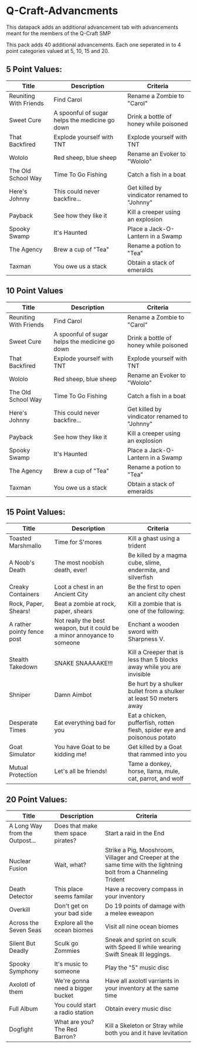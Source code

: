 # Q-Craft-Advancments
This datapack adds an additional advancement tab with advancements meant for the members of the Q-Craft SMP

This pack adds 40 additional advancements. Each one seperated in to 4 point categories valued at 5, 10, 15 and 20.

## 5 Point Values:
| Title                  | Description                                    | Criteria                                     |
|------------------------|------------------------------------------------|----------------------------------------------|
| Reuniting With Friends | Find Carol                                     | Rename a Zombie to "Carol"                   |
| Sweet Cure             | A spoonful of sugar helps the medicine go down | Drink a bottle of honey while poisoned       |
| That Backfired         | Explode yourself with TNT                      | Explode yourself with TNT                    |
| Wololo                 | Red sheep, blue sheep                          | Rename an Evoker to "Wololo"                 |
| The Old School Way     | Time To Go Fishing                             | Catch a fish in a boat                       |
| Here's Johnny          | This could never backfire...                   | Get killed by vindicator renamed to "Johnny" |
| Payback                | See how they like it                           | Kill a creeper using an explosion            |
| Spooky Swamp           | It's Haunted                                   | Place a Jack-O-Lantern in a Swamp            |
| The Agency             | Brew a cup of "Tea"                            | Rename a potion to "Tea"                     |
| Taxman                 | You owe us a stack                             | Obtain a stack of emeralds                   |

## 10 Point Values
| Title                  | Description                                    | Criteria                                     |
|------------------------|------------------------------------------------|----------------------------------------------|
| Reuniting With Friends | Find Carol                                     | Rename a Zombie to "Carol"                   |
| Sweet Cure             | A spoonful of sugar helps the medicine go down | Drink a bottle of honey while poisoned       |
| That Backfired         | Explode yourself with TNT                      | Explode yourself with TNT                    |
| Wololo                 | Red sheep, blue sheep                          | Rename an Evoker to "Wololo"                 |
| The Old School Way     | Time To Go Fishing                             | Catch a fish in a boat                       |
| Here's Johnny          | This could never backfire...                   | Get killed by vindicator renamed to "Johnny" |
| Payback                | See how they like it                           | Kill a creeper using an explosion            |
| Spooky Swamp           | It's Haunted                                   | Place a Jack-O-Lantern in a Swamp            |
| The Agency             | Brew a cup of "Tea"                            | Rename a potion to "Tea"                     |
| Taxman                 | You owe us a stack                             | Obtain a stack of emeralds                   |

## 15 Point Values:
| Title                      | Description                                                              | Criteria                                                                 |
|----------------------------|--------------------------------------------------------------------------|--------------------------------------------------------------------------|
| Toasted Marshmallo         | Time for S'mores                                                         | Kill a ghast using a trident                                             |
| A Noob's Death             | The most noobish death, ever!                                            | Be killed by a magma cube, slime, endermite, and silverfish              |
| Creaky Containers          | Loot a chest in an Ancient City                                          | Be the first to open an ancient city chest                               |
| Rock, Paper, Shears!       | Beat a zombie at rock, paper, shears                                     | Kill a zombie that is one of the following:                              |
| A rather pointy fence post | Not really the best weapon, but it could be a minor annoyance to someone | Enchant a wooden sword with Sharpness V.                                 |
| Stealth Takedown           | SNAKE SNAAAAKE!!!                                                        | Kill a Creeper that is less than 5 blocks away while you are invisible   |
| Shniper                    | Damn Aimbot                                                              | Be hurt by a shulker bullet from a shulker at least 50 meters away       |
| Desperate Times            | Eat everything bad for you                                               | Eat a chicken, pufferfish, rotten flesh, spider eye and poisonous potato |
| Goat Simulator             | You have Goat to be kidding me!                                          | Get killed by a Goat that rammed into you                                |
| Mutual Protection          | Let's all be friends!                                                    | Tame a donkey, horse, llama, mule, cat, parrot, and wolf                 |

## 20 Point Values:
| Title                          | Description                        | Criteria                                                                                                         |
|--------------------------------|------------------------------------|------------------------------------------------------------------------------------------------------------------|
| A Long Way from the Outpost... | Does that make them space pirates? | Start a raid in the End                                                                                          |
| Nuclear Fusion                 | Wait, what?                        | Strike a Pig, Mooshroom, Villager and Creeper at the same time with the lightning bolt from a Channeling Trident |
| Death Detector                 | This place seems familar           | Have a recovery compass in your inventory                                                                        |
| Overkill                       | Don't get on your bad side         | Do 19 points of damage with a melee eweapon                                                                      |
| Across the Seven Seas          | Explore all the ocean biomes       | Visit all nine ocean biomes                                                                                      |
| Silent But Deadly              | Sculk go Zommies                   | Sneak and sprint on sculk with Speed II while wearing Swift Sneak III leggings.                                  |
| Spooky Symphony                | It's music to someone              | Play the "5" music disc                                                                                          |
| Axolotl of them                | We're gonna need a bigger bucket   | Have all axolotl varriants in your inventory at the same time                                                    |
| Full Album                     | You could start a radio station    | Obtain every music disc                                                                                          |
| Dogfight                       | What are you? The Red Barron?      | Kill a Skeleton or Stray while both you and it have levitation                                                   |
